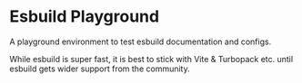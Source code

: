 # Esbuild Playground

A playground environment to test esbuild documentation and configs.

While esbuild is super fast, it is best to stick with Vite & Turbopack etc. until esbuild gets wider support from the community.
